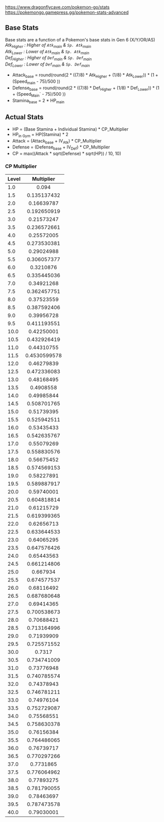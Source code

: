 https://www.dragonflycave.com/pokemon-go/stats
https://pokemongo.gamepress.gg/pokemon-stats-advanced

## Base Stats
Base stats are a function of a Pokemon's base stats in Gen 6 (X/Y/OR/AS)  
*Atk<sub>Higher</sub> : Higher of `Atk`<sub>main</sub> & `Sp. Atk`<sub>main</sub>  
Atk<sub>Lower</sub> : Lower of `Atk`<sub>main</sub> & `Sp. Atk`<sub>main</sub>  
Def<sub>Higher</sub> : Higher of `Def`<sub>main</sub> & `Sp. Def`<sub>main</sub>  
Def<sub>Lower</sub> : Lower of `Def`<sub>main</sub> & `Sp. Def`<sub>main</sub>*  

* Attack<sub>base</sub> = round(round(2 * ((7/8) * Atk<sub>Higher</sub> + (1/8) * Atk<sub>Lower</sub>)) * (1 + (Speed<sub>main</sub> - 75)/500 ))
* Defense<sub>base</sub> = round(round(2 * ((7/8) * Def<sub>Higher</sub> + (1/8) * Def<sub>Lower</sub>)) * (1 + (Speed<sub>Main</sub>` - 75)/500 ))
* Stamina<sub>base</sub> = 2 * HP<sub>main</sub>  

## Actual Stats 
* HP = (Base Stamina + Individual Stamina) * CP_Multiplier  
* HP<sub>in Gym</sub> = HP(Stamina) * 2  
* Attack = (Attack<sub>base</sub> + IV<sub>Atk</sub>) * CP_Multiplier  
* Defense = (Defense<sub>base</sub> + IV<sub>Def</sub>) * CP_Multiplier
* CP = max((Attack * sqrt(Defense) * sqrt(HP)) / 10, 10)


### CP Multiplier
| Level | Multiplier |
|---|:---:|
| 1.0 | 0.094
| 1.5 | 0.135137432
| 2.0 | 0.16639787
| 2.5 | 0.192650919
| 3.0 | 0.21573247
| 3.5 | 0.236572661
| 4.0 | 0.25572005
| 4.5 | 0.273530381
| 5.0 | 0.29024988
| 5.5 | 0.306057377
| 6.0 | 0.3210876
| 6.5 | 0.335445036
| 7.0 | 0.34921268
| 7.5 | 0.362457751
| 8.0 | 0.37523559
| 8.5 | 0.387592406
| 9.0 | 0.39956728
| 9.5 | 0.411193551
| 10.0 | 0.42250001
| 10.5 | 0.432926419
| 11.0 | 0.44310755
| 11.5 | 0.4530599578
| 12.0 | 0.46279839
| 12.5 | 0.472336083
| 13.0 | 0.48168495
| 13.5 | 0.4908558
| 14.0 | 0.49985844
| 14.5 | 0.508701765
| 15.0 | 0.51739395
| 15.5 | 0.525942511
| 16.0 | 0.53435433
| 16.5 | 0.542635767
| 17.0 | 0.55079269
| 17.5 | 0.558830576
| 18.0 | 0.56675452
| 18.5 | 0.574569153
| 19.0 | 0.58227891
| 19.5 | 0.589887917
| 20.0 | 0.59740001
| 20.5 | 0.604818814
| 21.0 | 0.61215729
| 21.5 | 0.619399365
| 22.0 | 0.62656713
| 22.5 | 0.633644533
| 23.0 | 0.64065295
| 23.5 | 0.647576426
| 24.0 | 0.65443563
| 24.5 | 0.661214806
| 25.0 | 0.667934
| 25.5 | 0.674577537
| 26.0 | 0.68116492
| 26.5 | 0.687680648
| 27.0 | 0.69414365
| 27.5 | 0.700538673
| 28.0 | 0.70688421
| 28.5 | 0.713164996
| 29.0 | 0.71939909
| 29.5 | 0.725571552
| 30.0 | 0.7317
| 30.5 | 0.734741009
| 31.0 | 0.73776948
| 31.5 | 0.740785574
| 32.0 | 0.74378943
| 32.5 | 0.746781211
| 33.0 | 0.74976104
| 33.5 | 0.752729087
| 34.0 | 0.75568551
| 34.5 | 0.758630378
| 35.0 | 0.76156384
| 35.5 | 0.764486065
| 36.0 | 0.76739717
| 36.5 | 0.770297266
| 37.0 | 0.7731865
| 37.5 | 0.776064962
| 38.0 | 0.77893275
| 38.5 | 0.781790055
| 39.0 | 0.78463697
| 39.5 | 0.787473578
| 40.0 | 0.79030001
